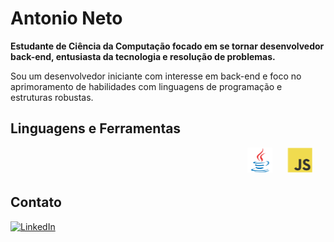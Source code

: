 # Antonio Neto

**Estudante de Ciência da Computação focado em se tornar desenvolvedor back-end, entusiasta da tecnologia e resolução de problemas.**

Sou um desenvolvedor iniciante com interesse em back-end e foco no aprimoramento de habilidades com linguagens de programação e estruturas robustas.

## Linguagens e Ferramentas



<marquee behavior="scroll" direction="left" scrollamount="6">
  <img src="https://raw.githubusercontent.com/devicons/devicon/master/icons/java/java-original.svg" height="40" alt="Java" />
  &nbsp;&nbsp;&nbsp;&nbsp;
  <img src="https://raw.githubusercontent.com/devicons/devicon/master/icons/javascript/javascript-original.svg" height="40" alt="JavaScript" />
</marquee>


## Contato
[![LinkedIn](https://img.shields.io/badge/LinkedIn-blue?logo=linkedin&style=for-the-badge)](https://www.linkedin.com/in/antonio-neto-1222012b9)
